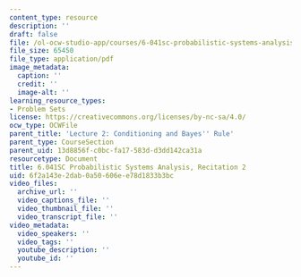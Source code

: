 ```yaml
---
content_type: resource
description: ''
draft: false
file: /ol-ocw-studio-app/courses/6-041sc-probabilistic-systems-analysis-and-applied-probability-fall-2013/6f2a143e2dab0a50606ee78d1833b3bc_MIT6_041SCF13_rec02.pdf
file_size: 65450
file_type: application/pdf
image_metadata:
  caption: ''
  credit: ''
  image-alt: ''
learning_resource_types:
- Problem Sets
license: https://creativecommons.org/licenses/by-nc-sa/4.0/
ocw_type: OCWFile
parent_title: 'Lecture 2: Conditioning and Bayes'' Rule'
parent_type: CourseSection
parent_uid: 13d8856f-c0bc-fa17-583d-d3dd142ca31a
resourcetype: Document
title: 6.041SC Probabilistic Systems Analysis, Recitation 2
uid: 6f2a143e-2dab-0a50-606e-e78d1833b3bc
video_files:
  archive_url: ''
  video_captions_file: ''
  video_thumbnail_file: ''
  video_transcript_file: ''
video_metadata:
  video_speakers: ''
  video_tags: ''
  youtube_description: ''
  youtube_id: ''
---
```

